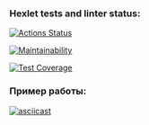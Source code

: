 ### Hexlet tests and linter status:
[![Actions Status](https://github.com/vitalijk078/frontend-project-46/actions/workflows/hexlet-check.yml/badge.svg)](https://github.com/vitalijk078/frontend-project-46/actions)

[![Maintainability](https://api.codeclimate.com/v1/badges/924987d016ebd538cd7d/maintainability)](https://codeclimate.com/github/vitalijk078/frontend-project-46/maintainability)

[![Test Coverage](https://api.codeclimate.com/v1/badges/924987d016ebd538cd7d/test_coverage)](https://codeclimate.com/github/vitalijk078/frontend-project-46/test_coverage)

### Пример работы:
[![asciicast](https://asciinema.org/a/NmRDQw75cLxJvUKwO16aWjY7H.svg)](https://asciinema.org/a/NmRDQw75cLxJvUKwO16aWjY7H)